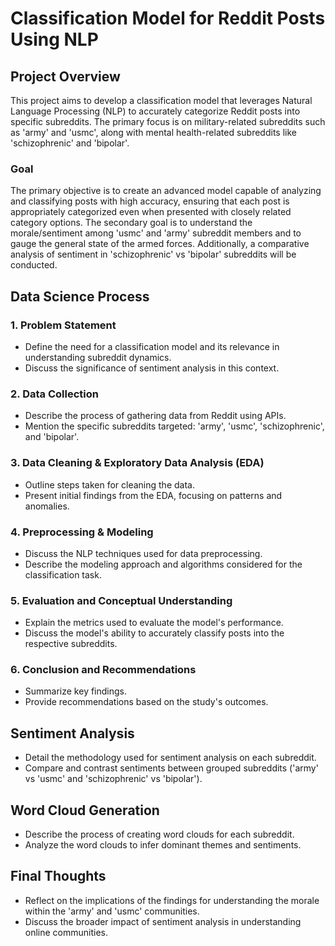 # Classification Model for Reddit Posts Using NLP

## Project Overview

This project aims to develop a classification model that leverages Natural Language Processing (NLP) to accurately categorize Reddit posts into specific subreddits. The primary focus is on military-related subreddits such as 'army' and 'usmc', along with mental health-related subreddits like 'schizophrenic' and 'bipolar'.

### Goal

The primary objective is to create an advanced model capable of analyzing and classifying posts with high accuracy, ensuring that each post is appropriately categorized even when presented with closely related category options.
The secondary goal is to understand the morale/sentiment among 'usmc' and 'army' subreddit members and to gauge the general state of the armed forces. Additionally, a comparative analysis of sentiment in 'schizophrenic' vs 'bipolar' subreddits will be conducted.

## Data Science Process

### 1. Problem Statement

- Define the need for a classification model and its relevance in understanding subreddit dynamics.
- Discuss the significance of sentiment analysis in this context.

### 2. Data Collection

- Describe the process of gathering data from Reddit using APIs.
- Mention the specific subreddits targeted: 'army', 'usmc', 'schizophrenic', and 'bipolar'.

### 3. Data Cleaning & Exploratory Data Analysis (EDA)

- Outline steps taken for cleaning the data.
- Present initial findings from the EDA, focusing on patterns and anomalies.

### 4. Preprocessing & Modeling

- Discuss the NLP techniques used for data preprocessing.
- Describe the modeling approach and algorithms considered for the classification task.

### 5. Evaluation and Conceptual Understanding

- Explain the metrics used to evaluate the model's performance.
- Discuss the model's ability to accurately classify posts into the respective subreddits.

### 6. Conclusion and Recommendations

- Summarize key findings.
- Provide recommendations based on the study's outcomes.

## Sentiment Analysis

- Detail the methodology used for sentiment analysis on each subreddit.
- Compare and contrast sentiments between grouped subreddits ('army' vs 'usmc' and 'schizophrenic' vs 'bipolar').

## Word Cloud Generation

- Describe the process of creating word clouds for each subreddit.
- Analyze the word clouds to infer dominant themes and sentiments.

## Final Thoughts

- Reflect on the implications of the findings for understanding the morale within the 'army' and 'usmc' communities.
- Discuss the broader impact of sentiment analysis in understanding online communities.
